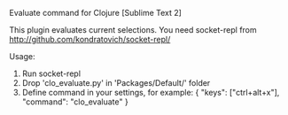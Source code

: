 Evaluate command for Clojure [Sublime Text 2]

This plugin evaluates current selections.
You need socket-repl from http://github.com/kondratovich/socket-repl/

Usage:
1. Run socket-repl
2. Drop 'clo_evaluate.py' in 'Packages/Default/' folder
3. Define command in your settings, for example:
    { "keys": ["ctrl+alt+x"], "command": "clo_evaluate" }
